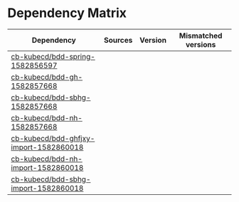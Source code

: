 # Dependency Matrix

Dependency | Sources | Version | Mismatched versions
---------- | ------- | ------- | -------------------
[cb-kubecd/bdd-spring-1582856597](https://github.com/cb-kubecd/bdd-spring-1582856597.git) |  | []() | 
[cb-kubecd/bdd-gh-1582857668](https://github.com/cb-kubecd/bdd-gh-1582857668.git) |  | []() | 
[cb-kubecd/bdd-sbhg-1582857668](https://github.com/cb-kubecd/bdd-sbhg-1582857668.git) |  | []() | 
[cb-kubecd/bdd-nh-1582857668](https://github.com/cb-kubecd/bdd-nh-1582857668.git) |  | []() | 
[cb-kubecd/bdd-ghfjxy-import-1582860018](https://github.com/cb-kubecd/bdd-ghfjxy-import-1582860018.git) |  | []() | 
[cb-kubecd/bdd-nh-import-1582860018](https://github.com/cb-kubecd/bdd-nh-import-1582860018.git) |  | []() | 
[cb-kubecd/bdd-sbhg-import-1582860018](https://github.com/cb-kubecd/bdd-sbhg-import-1582860018.git) |  | []() | 
